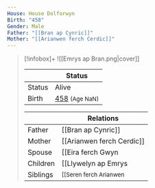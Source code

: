 ```yaml
---
House: House Dolforwyn
Birth: "458"
Gender: Male
Father: "[[Bran ap Cynric]]"
Mother: "[[Arianwen ferch Cerdic]]"
---
```


> [!infobox]+
> ![[Emrys ap Bran.png|cover]]
>
> || Status   |
> | ---- | ---- |
> |Status| Alive|
> |Birth| [458](458) <small>(Age NaN)</small> |
>
> || Relations   |
> | ---- | ---- |
> | Father | [[Bran ap Cynric]] |
> | Mother | [[Arianwen ferch Cerdic]] |
> | Spouse | [[Eira ferch Gwyn|Eira ferch Gwyn]] |
> | Children| [[Llywelyn ap Emrys|Llywelyn ap Emrys]], [[Gwenhwyfar ferch Eira|Gwenhwyfar ferch Eira]] |
> | Siblings |<small> [[Seren ferch Arianwen|Seren ferch Arianwen]] (Sister) </small>|

